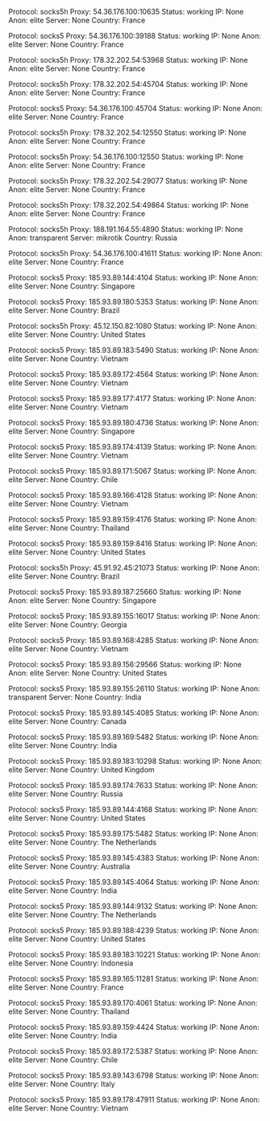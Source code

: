 Protocol: socks5h
Proxy: 54.36.176.100:10635
Status: working
IP: None
Anon: elite
Server: None
Country: France

Protocol: socks5
Proxy: 54.36.176.100:39188
Status: working
IP: None
Anon: elite
Server: None
Country: France

Protocol: socks5h
Proxy: 178.32.202.54:53968
Status: working
IP: None
Anon: elite
Server: None
Country: France

Protocol: socks5h
Proxy: 178.32.202.54:45704
Status: working
IP: None
Anon: elite
Server: None
Country: France

Protocol: socks5
Proxy: 54.36.176.100:45704
Status: working
IP: None
Anon: elite
Server: None
Country: France

Protocol: socks5h
Proxy: 178.32.202.54:12550
Status: working
IP: None
Anon: elite
Server: None
Country: France

Protocol: socks5h
Proxy: 54.36.176.100:12550
Status: working
IP: None
Anon: elite
Server: None
Country: France

Protocol: socks5h
Proxy: 178.32.202.54:29077
Status: working
IP: None
Anon: elite
Server: None
Country: France

Protocol: socks5h
Proxy: 178.32.202.54:49864
Status: working
IP: None
Anon: elite
Server: None
Country: France

Protocol: socks5h
Proxy: 188.191.164.55:4890
Status: working
IP: None
Anon: transparent
Server: mikrotik
Country: Russia

Protocol: socks5h
Proxy: 54.36.176.100:41611
Status: working
IP: None
Anon: elite
Server: None
Country: France

Protocol: socks5
Proxy: 185.93.89.144:4104
Status: working
IP: None
Anon: elite
Server: None
Country: Singapore

Protocol: socks5
Proxy: 185.93.89.180:5353
Status: working
IP: None
Anon: elite
Server: None
Country: Brazil

Protocol: socks5h
Proxy: 45.12.150.82:1080
Status: working
IP: None
Anon: elite
Server: None
Country: United States

Protocol: socks5
Proxy: 185.93.89.183:5490
Status: working
IP: None
Anon: elite
Server: None
Country: Vietnam

Protocol: socks5
Proxy: 185.93.89.172:4564
Status: working
IP: None
Anon: elite
Server: None
Country: Vietnam

Protocol: socks5
Proxy: 185.93.89.177:4177
Status: working
IP: None
Anon: elite
Server: None
Country: Vietnam

Protocol: socks5
Proxy: 185.93.89.180:4736
Status: working
IP: None
Anon: elite
Server: None
Country: Singapore

Protocol: socks5
Proxy: 185.93.89.174:4139
Status: working
IP: None
Anon: elite
Server: None
Country: Vietnam

Protocol: socks5
Proxy: 185.93.89.171:5067
Status: working
IP: None
Anon: elite
Server: None
Country: Chile

Protocol: socks5
Proxy: 185.93.89.166:4128
Status: working
IP: None
Anon: elite
Server: None
Country: Vietnam

Protocol: socks5
Proxy: 185.93.89.159:4176
Status: working
IP: None
Anon: elite
Server: None
Country: Thailand

Protocol: socks5
Proxy: 185.93.89.159:8416
Status: working
IP: None
Anon: elite
Server: None
Country: United States

Protocol: socks5h
Proxy: 45.91.92.45:21073
Status: working
IP: None
Anon: elite
Server: None
Country: Brazil

Protocol: socks5
Proxy: 185.93.89.187:25660
Status: working
IP: None
Anon: elite
Server: None
Country: Singapore

Protocol: socks5
Proxy: 185.93.89.155:16017
Status: working
IP: None
Anon: elite
Server: None
Country: Georgia

Protocol: socks5
Proxy: 185.93.89.168:4285
Status: working
IP: None
Anon: elite
Server: None
Country: Vietnam

Protocol: socks5
Proxy: 185.93.89.156:29566
Status: working
IP: None
Anon: elite
Server: None
Country: United States

Protocol: socks5
Proxy: 185.93.89.155:26110
Status: working
IP: None
Anon: transparent
Server: None
Country: India

Protocol: socks5
Proxy: 185.93.89.145:4085
Status: working
IP: None
Anon: elite
Server: None
Country: Canada

Protocol: socks5
Proxy: 185.93.89.169:5482
Status: working
IP: None
Anon: elite
Server: None
Country: India

Protocol: socks5
Proxy: 185.93.89.183:10298
Status: working
IP: None
Anon: elite
Server: None
Country: United Kingdom

Protocol: socks5
Proxy: 185.93.89.174:7633
Status: working
IP: None
Anon: elite
Server: None
Country: Russia

Protocol: socks5
Proxy: 185.93.89.144:4168
Status: working
IP: None
Anon: elite
Server: None
Country: United States

Protocol: socks5
Proxy: 185.93.89.175:5482
Status: working
IP: None
Anon: elite
Server: None
Country: The Netherlands

Protocol: socks5
Proxy: 185.93.89.145:4383
Status: working
IP: None
Anon: elite
Server: None
Country: Australia

Protocol: socks5
Proxy: 185.93.89.145:4064
Status: working
IP: None
Anon: elite
Server: None
Country: India

Protocol: socks5
Proxy: 185.93.89.144:9132
Status: working
IP: None
Anon: elite
Server: None
Country: The Netherlands

Protocol: socks5
Proxy: 185.93.89.188:4239
Status: working
IP: None
Anon: elite
Server: None
Country: United States

Protocol: socks5
Proxy: 185.93.89.183:10221
Status: working
IP: None
Anon: elite
Server: None
Country: Indonesia

Protocol: socks5
Proxy: 185.93.89.165:11281
Status: working
IP: None
Anon: elite
Server: None
Country: France

Protocol: socks5
Proxy: 185.93.89.170:4061
Status: working
IP: None
Anon: elite
Server: None
Country: Thailand

Protocol: socks5
Proxy: 185.93.89.159:4424
Status: working
IP: None
Anon: elite
Server: None
Country: India

Protocol: socks5
Proxy: 185.93.89.172:5387
Status: working
IP: None
Anon: elite
Server: None
Country: Chile

Protocol: socks5
Proxy: 185.93.89.143:6798
Status: working
IP: None
Anon: elite
Server: None
Country: Italy

Protocol: socks5
Proxy: 185.93.89.178:47911
Status: working
IP: None
Anon: elite
Server: None
Country: Vietnam

